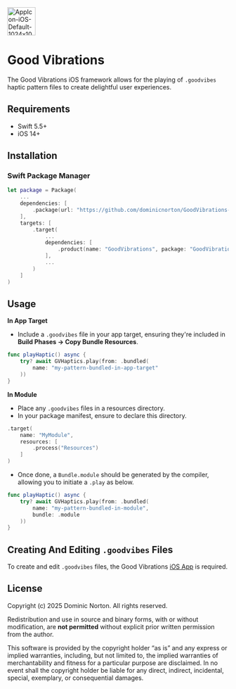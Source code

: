 <img width="64" height="64" alt="AppIcon-iOS-Default-1024x1024@1x" src="https://github.com/user-attachments/assets/a9657bac-fc0e-4fe8-8b4b-d813544a9d3c" />

# Good Vibrations

The Good Vibrations iOS framework allows for the playing of `.goodvibes` haptic pattern files to create delightful user experiences.

## Requirements
- Swift 5.5+
- iOS 14+

## Installation
### Swift Package Manager
```swift
let package = Package(
    ...
    dependencies: [
        .package(url: "https://github.com/dominicnorton/GoodVibrations-iOS", from: "1.0.0")
    ],
    targets: [
        .target(
            ...
            dependencies: [
                .product(name: "GoodVibrations", package: "GoodVibrations-iOS")
            ],
            ...
        )
    ]
)
```

## Usage
**In App Target**
- Include a `.goodvibes` file in your app target, ensuring they're included in **Build Phases -> Copy Bundle Resources**.
```swift
func playHaptic() async {
    try? await GVHaptics.play(from: .bundled(
        name: "my-pattern-bundled-in-app-target"
    ))
}
```

**In Module**
- Place any `.goodvibes` files in a resources directory.
- In your package manifest, ensure to declare this directory.
```swift
.target(
    name: "MyModule",
    resources: [
        .process("Resources")
    ]
)
```
- Once done, a `Bundle.module` should be generated by the compiler, allowing you to initiate a `.play` as below.

```swift
func playHaptic() async {
    try? await GVHaptics.play(from: .bundled(
        name: "my-pattern-bundled-in-module",
        bundle: .module
    ))
}
```

## Creating And Editing `.goodvibes` Files
To create and edit `.goodvibes` files, the Good Vibrations [iOS App](https://apps.apple.com/gb/app/good-vibrations/id6753113298) is required.


## License
Copyright (c) 2025 Dominic Norton. All rights reserved.

Redistribution and use in source and binary forms, with or without modification, are **not permitted** without explicit prior written permission from the author.

This software is provided by the copyright holder “as is” and any express or implied warranties, including, but not limited to, the implied warranties of merchantability and fitness for a particular purpose are disclaimed. In no event shall the copyright holder be liable for any direct, indirect, incidental, special, exemplary, or consequential damages.
